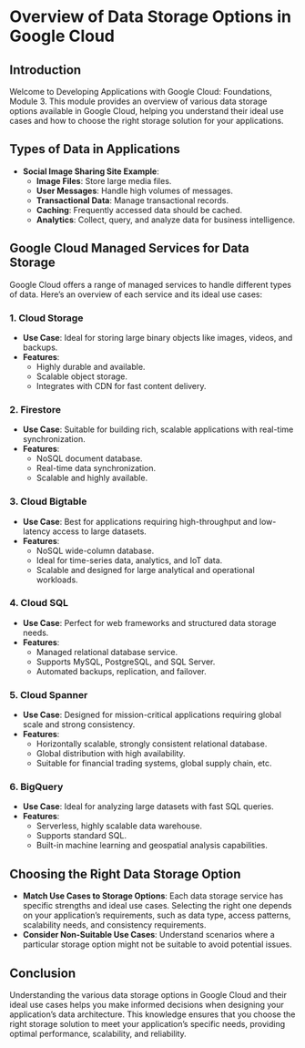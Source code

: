 # Overview of Data Storage Options in Google Cloud

## Introduction
Welcome to Developing Applications with Google Cloud: Foundations, Module 3. This module provides an overview of various data storage options available in Google Cloud, helping you understand their ideal use cases and how to choose the right storage solution for your applications.

## Types of Data in Applications
- **Social Image Sharing Site Example**:
  - **Image Files**: Store large media files.
  - **User Messages**: Handle high volumes of messages.
  - **Transactional Data**: Manage transactional records.
  - **Caching**: Frequently accessed data should be cached.
  - **Analytics**: Collect, query, and analyze data for business intelligence.

## Google Cloud Managed Services for Data Storage
Google Cloud offers a range of managed services to handle different types of data. Here’s an overview of each service and its ideal use cases:

### 1. **Cloud Storage**
- **Use Case**: Ideal for storing large binary objects like images, videos, and backups.
- **Features**:
  - Highly durable and available.
  - Scalable object storage.
  - Integrates with CDN for fast content delivery.

### 2. **Firestore**
- **Use Case**: Suitable for building rich, scalable applications with real-time synchronization.
- **Features**:
  - NoSQL document database.
  - Real-time data synchronization.
  - Scalable and highly available.

### 3. **Cloud Bigtable**
- **Use Case**: Best for applications requiring high-throughput and low-latency access to large datasets.
- **Features**:
  - NoSQL wide-column database.
  - Ideal for time-series data, analytics, and IoT data.
  - Scalable and designed for large analytical and operational workloads.

### 4. **Cloud SQL**
- **Use Case**: Perfect for web frameworks and structured data storage needs.
- **Features**:
  - Managed relational database service.
  - Supports MySQL, PostgreSQL, and SQL Server.
  - Automated backups, replication, and failover.

### 5. **Cloud Spanner**
- **Use Case**: Designed for mission-critical applications requiring global scale and strong consistency.
- **Features**:
  - Horizontally scalable, strongly consistent relational database.
  - Global distribution with high availability.
  - Suitable for financial trading systems, global supply chain, etc.

### 6. **BigQuery**
- **Use Case**: Ideal for analyzing large datasets with fast SQL queries.
- **Features**:
  - Serverless, highly scalable data warehouse.
  - Supports standard SQL.
  - Built-in machine learning and geospatial analysis capabilities.

## Choosing the Right Data Storage Option
- **Match Use Cases to Storage Options**: Each data storage service has specific strengths and ideal use cases. Selecting the right one depends on your application’s requirements, such as data type, access patterns, scalability needs, and consistency requirements.
- **Consider Non-Suitable Use Cases**: Understand scenarios where a particular storage option might not be suitable to avoid potential issues.

## Conclusion
Understanding the various data storage options in Google Cloud and their ideal use cases helps you make informed decisions when designing your application’s data architecture. This knowledge ensures that you choose the right storage solution to meet your application’s specific needs, providing optimal performance, scalability, and reliability.